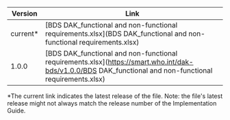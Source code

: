 | Version | Link |
|---|---|
| current* | [BDS DAK_functional and non-functional requirements.xlsx](BDS DAK_functional and non-functional requirements.xlsx) |
|1.0.0 | [BDS DAK_functional and non-functional requirements.xlsx](https://smart.who.int/dak-bds/v1.0.0/BDS DAK_functional and non-functional requirements.xlsx)|

*The current link indicates the latest release of the file. Note: the file's latest release might not always match the release number of the Implementation Guide.